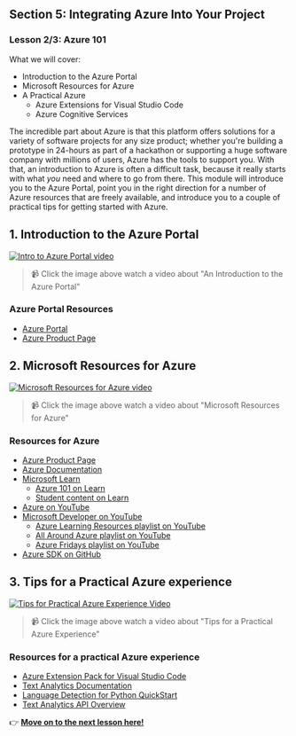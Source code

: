 ## Section 5: Integrating Azure Into Your Project
### Lesson 2/3: Azure 101


What we will cover: 

- Introduction to the Azure Portal
- Microsoft Resources for Azure
- A Practical Azure 
  - Azure Extensions for Visual Studio Code
  - Azure Cognitive Services

The incredible part about Azure is that this platform offers solutions for a variety of software projects for any size product; whether you're building a prototype in 24-hours as part of a hackathon or supporting a huge software company with millions of users, Azure has the tools to support you. With that, an introduction to Azure is often a difficult task, because it really starts with what *you* need and where to go from there. This module will introduce you to the Azure Portal, point you in the right direction for a number of Azure resources that are freely available, and introduce you to a couple of practical tips for getting started with Azure.

## 1. Introduction to the Azure Portal

[![Intro to Azure Portal video](https://img.youtube.com/vi/8xXUIbc9Gho/0.jpg)](https://www.youtube.com/watch?v=8xXUIbc9Gho)
> 📹 Click the image above watch a video about "An Introduction to the Azure Portal"

### Azure Portal Resources
- [Azure Portal](https://portal.azure.com)
- [Azure Product Page](https://azure.microsoft.com/)

## 2. Microsoft Resources for Azure

[![Microsoft Resources for Azure video](https://img.youtube.com/vi/WhyAVVJHYBw/0.jpg)](https://www.youtube.com/watch?v=WhyAVVJHYBw)
> 📹 Click the image above watch a video about "Microsoft Resources for Azure"

### Resources for Azure
- [Azure Product Page](https://azure.microsoft.com/)
- [Azure Documentation](https://docs.microsoft.com/azure/?product=featured)
- [Microsoft Learn](https://docs.microsoft.com/learn)
  - [Azure 101 on Learn](https://docs.microsoft.com/users/drguthals/collections/p3r7b4k000jnr4)
  - [Student content on Learn](https://docs.microsoft.com/en-us/learn/roles/student)
- [Azure on YouTube](https://www.youtube.com/c/MicrosoftAzure/featured)
- [Microsoft Developer on YouTube](https://www.youtube.com/c/MicrosoftDeveloper)
  - [Azure Learning Resources playlist on YouTube](https://www.youtube.com/playlist?list=PLlrxD0HtieHi7sdSMEoJStuwQodt76QEk)
  - [All Around Azure playlist on YouTube](https://www.youtube.com/playlist?list=PLlrxD0HtieHgh_12B8GH1-dQ6s13sEEwt)
  - [Azure Fridays playlist on YouTube](https://www.youtube.com/playlist?list=PLLasX02E8BPDT2Z2pdCHNCkENpcQWy5n6)
- [Azure SDK on GitHub](https://github.com/azure/azure-sdk)

## 3. Tips for a Practical Azure experience

[![Tips for Practical Azure Experience Video](https://img.youtube.com/vi/X85OXvVhOIk/0.jpg)](https://www.youtube.com/watch?v=X85OXvVhOIk)
> 📹 Click the image above watch a video about "Tips for a Practical Azure Experience"

### Resources for a practical Azure experience
- [Azure Extension Pack for Visual Studio Code](https://marketplace.visualstudio.com/items?itemName=ms-vscode.vscode-node-azure-pack)
- [Text Analytics Documentation](https://docs.microsoft.com/azure/cognitive-services/text-analytics/)
- [Language Detection for Python QuickStart](https://docs.microsoft.com/azure/cognitive-services/text-analytics/quickstarts/client-libraries-rest-api?pivots=programming-language-python&tabs=version-3-2#language-detection)
- [Text Analytics API Overview](https://docs.microsoft.com/azure/cognitive-services/text-analytics/overview)

👉  [**Move on to the next lesson here!**](../3.An-Intro-to-Web-&-Mobile-Apps/README.md)
